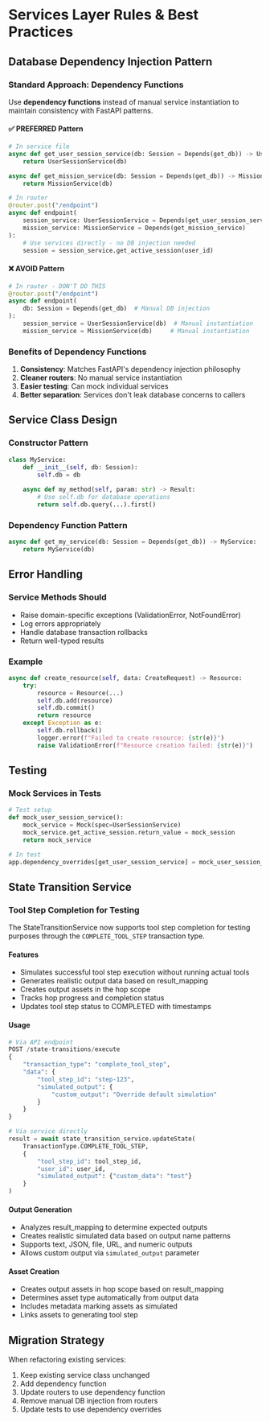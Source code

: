 # Services Layer Rules & Best Practices

## Database Dependency Injection Pattern

### Standard Approach: Dependency Functions
Use **dependency functions** instead of manual service instantiation to maintain consistency with FastAPI patterns.

#### ✅ PREFERRED Pattern
```python
# In service file
async def get_user_session_service(db: Session = Depends(get_db)) -> UserSessionService:
    return UserSessionService(db)

async def get_mission_service(db: Session = Depends(get_db)) -> MissionService:
    return MissionService(db)

# In router
@router.post("/endpoint")
async def endpoint(
    session_service: UserSessionService = Depends(get_user_session_service),
    mission_service: MissionService = Depends(get_mission_service)
):
    # Use services directly - no DB injection needed
    session = session_service.get_active_session(user_id)
```

#### ❌ AVOID Pattern
```python
# In router - DON'T DO THIS
@router.post("/endpoint")
async def endpoint(
    db: Session = Depends(get_db)  # Manual DB injection
):
    session_service = UserSessionService(db)  # Manual instantiation
    mission_service = MissionService(db)     # Manual instantiation
```

### Benefits of Dependency Functions
1. **Consistency**: Matches FastAPI's dependency injection philosophy
2. **Cleaner routers**: No manual service instantiation
3. **Easier testing**: Can mock individual services
4. **Better separation**: Services don't leak database concerns to callers

## Service Class Design

### Constructor Pattern
```python
class MyService:
    def __init__(self, db: Session):
        self.db = db
    
    async def my_method(self, param: str) -> Result:
        # Use self.db for database operations
        return self.db.query(...).first()
```

### Dependency Function Pattern
```python
async def get_my_service(db: Session = Depends(get_db)) -> MyService:
    return MyService(db)
```

## Error Handling

### Service Methods Should
- Raise domain-specific exceptions (ValidationError, NotFoundError)
- Log errors appropriately
- Handle database transaction rollbacks
- Return well-typed results

### Example
```python
async def create_resource(self, data: CreateRequest) -> Resource:
    try:
        resource = Resource(...)
        self.db.add(resource)
        self.db.commit()
        return resource
    except Exception as e:
        self.db.rollback()
        logger.error(f"Failed to create resource: {str(e)}")
        raise ValidationError(f"Resource creation failed: {str(e)}")
```

## Testing

### Mock Services in Tests
```python
# Test setup
def mock_user_session_service():
    mock_service = Mock(spec=UserSessionService)
    mock_service.get_active_session.return_value = mock_session
    return mock_service

# In test
app.dependency_overrides[get_user_session_service] = mock_user_session_service
```

## State Transition Service

### Tool Step Completion for Testing

The StateTransitionService now supports tool step completion for testing purposes through the `COMPLETE_TOOL_STEP` transaction type.

#### Features
- Simulates successful tool step execution without running actual tools
- Generates realistic output data based on result_mapping
- Creates output assets in the hop scope
- Tracks hop progress and completion status
- Updates tool step status to COMPLETED with timestamps

#### Usage
```python
# Via API endpoint
POST /state-transitions/execute
{
    "transaction_type": "complete_tool_step",
    "data": {
        "tool_step_id": "step-123",
        "simulated_output": {
            "custom_output": "Override default simulation"
        }
    }
}

# Via service directly
result = await state_transition_service.updateState(
    TransactionType.COMPLETE_TOOL_STEP,
    {
        "tool_step_id": tool_step_id,
        "user_id": user_id,
        "simulated_output": {"custom_data": "test"}
    }
)
```

#### Output Generation
- Analyzes result_mapping to determine expected outputs
- Creates realistic simulated data based on output name patterns
- Supports text, JSON, file, URL, and numeric outputs
- Allows custom output via `simulated_output` parameter

#### Asset Creation
- Creates output assets in hop scope based on result_mapping
- Determines asset type automatically from output data
- Includes metadata marking assets as simulated
- Links assets to generating tool step

## Migration Strategy

When refactoring existing services:
1. Keep existing service class unchanged
2. Add dependency function
3. Update routers to use dependency function
4. Remove manual DB injection from routers
5. Update tests to use dependency overrides 
